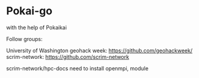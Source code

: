 # Pokai-go
with the help of Pokaikai

Follow groups:

University of Washington geohack week: https://github.com/geohackweek/
scrim-network: https://github.com/scrim-network

scrim-network/hpc-docs need to install openmpi, module
